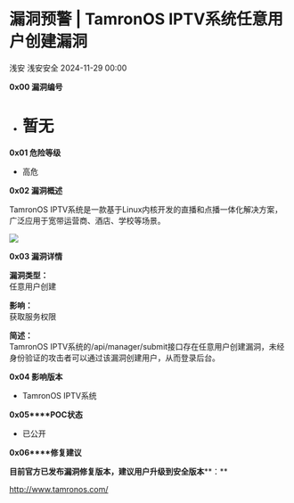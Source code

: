 #  漏洞预警 | TamronOS IPTV系统任意用户创建漏洞   
浅安  浅安安全   2024-11-29 00:00  
  
**0x00 漏洞编号**  
- # 暂无  
  
**0x01 危险等级**  
- 高危  
  
**0x02 漏洞概述**  
  
TamronOS IPTV系统是一款基于Linux内核开发的直播和点播一体化解决方案，广泛应用于宽带运营商、酒店、学校等场景。  
  
![](https://mmbiz.qpic.cn/sz_mmbiz_png/7stTqD182SVjdb8W7T5YIrddGeQMLUBTmyZw3RKn44SaBexYgfbvFwXiaE8c0HqdRUANBCl3taNmGAuqFyBj1MA/640?wx_fmt=png&from=appmsg "")  
  
**0x03 漏洞详情**  
  
**漏洞类型：**  
任意用户创建  
  
**影响：**  
获取服务权限  
  
**简述：**  
TamronOS IPTV系统的/api/manager/submit接口存在任意用户创建漏洞，未经身份验证的攻击者可以通过该漏洞创建用户，从而登录后台。  
  
**0x04 影响版本**  
- TamronOS IPTV系统  
  
**0x05****POC状态**  
- 已公开  
  
**0x06****修复建议**  
  
**目前官方已发布漏洞修复版本，建议用户升级到安全版本****：**  
  
http://www.tamronos.com/  
  
  
  
